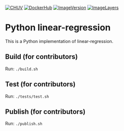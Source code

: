 [![CHUV](https://img.shields.io/badge/CHUV-LREN-AF4C64.svg)](https://www.unil.ch/lren/en/home.html) [![DockerHub](https://img.shields.io/badge/docker-hbpmip%2Fpython--linear-regression-008bb8.svg)](https://hub.docker.com/r/hbpmip/python-linear-regression/)
[![ImageVersion](https://images.microbadger.com/badges/version/hbpmip/python-linear-regression.svg)](https://hub.docker.com/r/hbpmip/python-linear-regression/tags "hbpmip/python-linear-regression image tags")
[![ImageLayers](https://images.microbadger.com/badges/image/hbpmip/python-linear-regression.svg)](https://microbadger.com/#/images/hbpmip/python-linear-regression "hbpmip/python-linear-regression on microbadger")

# Python linear-regression

This is a Python implementation of linear-regression.


## Build (for contributors)

Run: `./build.sh`


## Test (for contributors)

Run: `./tests/test.sh`


## Publish (for contributors)

Run: `./publish.sh`
